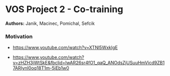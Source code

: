 # VOS Project 2 - Co-training

**Authors:** Janik, Macinec, Pomichal, Sefcik

### Motivation
* https://www.youtube.com/watch?v=XTNl5WxklgE

* https://www.youtube.com/watch?v=zHZH3jWtSkE&fbclid=IwAR26sr4fO1_qaQ_ANOdsZjUSuuHmVicd9ZB17ARIynI0oq18T1m-5jEb1w0
